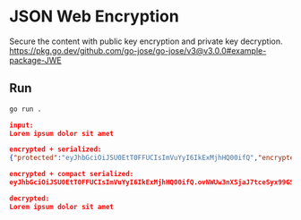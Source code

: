# JSON Web Encryption

Secure the content with public key encryption and private key decryption.  
https://pkg.go.dev/github.com/go-jose/go-jose/v3@v3.0.0#example-package-JWE  

## Run

```bash
go run .
```

```json
input:
Lorem ipsum dolor sit amet

encrypted + serialized:
{"protected":"eyJhbGciOiJSU0EtT0FFUCIsImVuYyI6IkExMjhHQ00ifQ","encrypted_key":"ovNWUw3nXSjaJ7tceSyx99GS5sAqs1O5AXyPdiLa0taci9JS4PeHyy8D3Y5Qh7tyDSftY_pY0mULYiatHEvxgo8QXD78ddpIhHE5WVtlQJ08UMXS2mmpswB1v49O3XV2vTGdrpasz6ERUA7I2Fq59SzxJUYYuK4Wmm_FjKPEPFhozg0xhL9hUDQHGkSTOv1AsV_RbYpJ4pZQTfqmEDkDo78m4-6vkPsM7qmaMkJC3HH9_JBXIfLRx9MOFnVu2NdTVa5rrqtEgSemR-ur96Aj_DifVCuvRbxH5sxScZM2DSuGbt9CTWAj_dUPqtJwHFZX_4vJaRfVm2B3gR2wVvv6_g","iv":"_JXBol8ZesGXzG2v","ciphertext":"RyGwyvB_kJ-2KoDLa0HVXtHLbJD2ddwJPW0","tag":"wbE9N6MiXtEp8aQ55A1ZCA"}

encrypted + compact serialized:
eyJhbGciOiJSU0EtT0FFUCIsImVuYyI6IkExMjhHQ00ifQ.ovNWUw3nXSjaJ7tceSyx99GS5sAqs1O5AXyPdiLa0taci9JS4PeHyy8D3Y5Qh7tyDSftY_pY0mULYiatHEvxgo8QXD78ddpIhHE5WVtlQJ08UMXS2mmpswB1v49O3XV2vTGdrpasz6ERUA7I2Fq59SzxJUYYuK4Wmm_FjKPEPFhozg0xhL9hUDQHGkSTOv1AsV_RbYpJ4pZQTfqmEDkDo78m4-6vkPsM7qmaMkJC3HH9_JBXIfLRx9MOFnVu2NdTVa5rrqtEgSemR-ur96Aj_DifVCuvRbxH5sxScZM2DSuGbt9CTWAj_dUPqtJwHFZX_4vJaRfVm2B3gR2wVvv6_g._JXBol8ZesGXzG2v.RyGwyvB_kJ-2KoDLa0HVXtHLbJD2ddwJPW0.wbE9N6MiXtEp8aQ55A1ZCA

decrypted:
Lorem ipsum dolor sit amet
```
